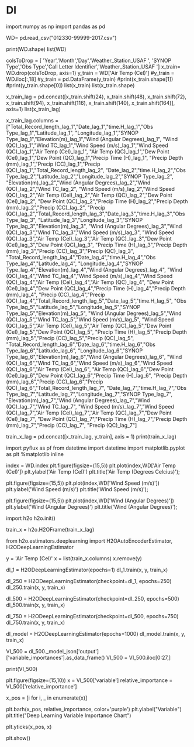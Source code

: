 # DI
import numpy as np
import pandas as pd

WD= pd.read_csv("012330-99999-2017.csv")


print(WD.shape)
list(WD)

colsToDrop = [ 'Year','Month','Day','Weather_Station_USAF ', 'SYNOP Type','Obs Type','Call Letter Identifier','Weather_Station_USAF ']
x_train= WD.drop(colsToDrop, axis=1)
y_train = WD['Air Temp (Cel)']
#y_train = WD.iloc[:,18]
#y_train = pd.DataFrame(y_train)
#print(x_train.shape[1])
#print(y_train.shape[0])
list(x_train)
list(x_train.shape)

x_train_lag = pd.concat([x_train.shift(24), x_train.shift(48), x_train.shift(72), x_train.shift(94),  x_train.shift(116),  x_train.shift(140),  x_train.shift(164)], axis=1)
list(x_train_lag)

x_train_lag.columns = ["Total_Record_length_lag_1","Date_lag_1","time.H_lag_1","Obs Type_lag_1","Latitude_lag_1",
                       "Longitude_lag_1","SYNOP Type_lag_1","Elevation(m)_lag_1","Wind (Angular Degrees)_lag_1",
                       "Wind (QC)_lag_1","Wind TC_lag_1","Wind Speed (m/s)_lag_1","Wind Speed (QC)_lag_1","Air Temp (Cel)_lag_1",
                       "Air Temp (QC)_lag_1","Dew Point (Cel)_lag_1","Dew Point (QC)_lag_1","Precip Time (H)_lag_1",
                       "Precip Depth (mm)_lag_1","Precip (CC)_lag_1","Precip (QC)_lag_1","Total_Record_length_lag_2",
                       "Date_lag_2","time.H_lag_2","Obs Type_lag_2","Latitude_lag_2","Longitude_lag_2","SYNOP Type_lag_2",
                       "Elevation(m)_lag_2","Wind (Angular Degrees)_lag_2","Wind (QC)_lag_2","Wind TC_lag_2",
                       "Wind Speed (m/s)_lag_2","Wind Speed (QC)_lag_2","Air Temp (Cel)_lag_2","Air Temp (QC)_lag_2","Dew Point (Cel)_lag_2",
                       "Dew Point (QC)_lag_2","Precip Time (H)_lag_2","Precip Depth (mm)_lag_2","Precip (CC)_lag_2",
                       "Precip (QC)_lag_2","Total_Record_length_lag_3","Date_lag_3","time.H_lag_3","Obs Type_lag_3",
                       "Latitude_lag_3","Longitude_lag_3","SYNOP Type_lag_3","Elevation(m)_lag_3",
                       "Wind (Angular Degrees)_lag_3","Wind (QC)_lag_3","Wind TC_lag_3","Wind Speed (m/s)_lag_3",
                       "Wind Speed (QC)_lag_3","Air Temp (Cel)_lag_3","Air Temp (QC)_lag_3","Dew Point (Cel)_lag_3","Dew Point (QC)_lag_3",
                       "Precip Time (H)_lag_3","Precip Depth (mm)_lag_3","Precip (CC)_lag_3","Precip (QC)_lag_3",
                       "Total_Record_length_lag_4","Date_lag_4","time.H_lag_4","Obs Type_lag_4","Latitude_lag_4",
                       "Longitude_lag_4","SYNOP Type_lag_4","Elevation(m)_lag_4","Wind (Angular Degrees)_lag_4",
                       "Wind (QC)_lag_4","Wind TC_lag_4","Wind Speed (m/s)_lag_4","Wind Speed (QC)_lag_4","Air Temp (Cel)_lag_4","Air Temp (QC)_lag_4",
                       "Dew Point (Cel)_lag_4","Dew Point (QC)_lag_4","Precip Time (H)_lag_4","Precip Depth (mm)_lag_4",
                       "Precip (CC)_lag_4","Precip (QC)_lag_4","Total_Record_length_lag_5","Date_lag_5","time.H_lag_5",
                       "Obs Type_lag_5","Latitude_lag_5","Longitude_lag_5","SYNOP Type_lag_5","Elevation(m)_lag_5",
                       "Wind (Angular Degrees)_lag_5","Wind (QC)_lag_5","Wind TC_lag_5","Wind Speed (m/s)_lag_5",
                       "Wind Speed (QC)_lag_5","Air Temp (Cel)_lag_5","Air Temp (QC)_lag_5","Dew Point (Cel)_lag_5","Dew Point (QC)_lag_5",
                       "Precip Time (H)_lag_5","Precip Depth (mm)_lag_5","Precip (CC)_lag_5","Precip (QC)_lag_5",
                       "Total_Record_length_lag_6","Date_lag_6","time.H_lag_6","Obs Type_lag_6","Latitude_lag_6",
                       "Longitude_lag_6","SYNOP Type_lag_6","Elevation(m)_lag_6","Wind (Angular Degrees)_lag_6",
                       "Wind (QC)_lag_6","Wind TC_lag_6","Wind Speed (m/s)_lag_6","Wind Speed (QC)_lag_6","Air Temp (Cel)_lag_6",
                       "Air Temp (QC)_lag_6","Dew Point (Cel)_lag_6","Dew Point (QC)_lag_6","Precip Time (H)_lag_6",
                       "Precip Depth (mm)_lag_6","Precip (CC)_lag_6","Precip (QC)_lag_6","Total_Record_length_lag_7",
                       "Date_lag_7","time.H_lag_7","Obs Type_lag_7","Latitude_lag_7","Longitude_lag_7","SYNOP Type_lag_7",
                       "Elevation(m)_lag_7","Wind (Angular Degrees)_lag_7","Wind (QC)_lag_7","Wind TC_lag_7",
                       "Wind Speed (m/s)_lag_7","Wind Speed (QC)_lag_7","Air Temp (Cel)_lag_7","Air Temp (QC)_lag_7","Dew Point (Cel)_lag_7",
                       "Dew Point (QC)_lag_7","Precip Time (H)_lag_7","Precip Depth (mm)_lag_7","Precip (CC)_lag_7",
                       "Precip (QC)_lag_7"]

train_x_lag = pd.concat([x_train_lag, y_train], axis = 1)
print(train_x_lag)

import pyflux as pf
from datetime import datetime
import matplotlib.pyplot as plt
%matplotlib inline

index = WD.index
plt.figure(figsize=(15,5))
plt.plot(index,WD['Air Temp (Cel)'])
plt.ylabel('Air Temp (Cel)')
plt.title('Air Temp (Degrees Celcius)');

plt.figure(figsize=(15,5))
plt.plot(index,WD['Wind Speed (m/s)'])
plt.ylabel('Wind Speed (m/s)')
plt.title('Wind Speed (m/s)');

plt.figure(figsize=(15,5))
plt.plot(index,WD['Wind (Angular Degrees)'])
plt.ylabel('Wind (Angular Degrees)')
plt.title('Wind (Angular Degrees)');

import h2o
h2o.init()

train_x = h2o.H2OFrame(train_x_lag)

from h2o.estimators.deeplearning import H2OAutoEncoderEstimator, H2ODeepLearningEstimator

y = 'Air Temp (Cel)'
x = list(train_x.columns)
x.remove(y)

dl_1 = H2ODeepLearningEstimator(epochs=1)
dl_1.train(x, y, train_x)

dl_250 = H2ODeepLearningEstimator(checkpoint=dl_1, epochs=250)
dl_250.train(x, y, train_x)

dl_500 = H2ODeepLearningEstimator(checkpoint=dl_250, epochs=500)
dl_500.train(x, y, train_x)

dl_750 = H2ODeepLearningEstimator(checkpoint=dl_500, epochs=750)
dl_750.train(x, y, train_x)

dl_model = H2ODeepLearningEstimator(epochs=1000)
dl_model.train(x, y, train_x)


VI_500 = dl_500._model_json['output']['variable_importances'].as_data_frame()
VI_500 = VI_500.iloc[0:27,]

print(VI_500)

plt.figure(figsize=(15,10))
x = VI_500['variable']
relative_importance = VI_500['relative_importance']

x_pos = [i for i, _ in enumerate(x)]

plt.barh(x_pos, relative_importance, color='purple')
plt.ylabel("Variable")
plt.title("Deep Learning Variable Importance Chart")

plt.yticks(x_pos, x)

plt.show()
